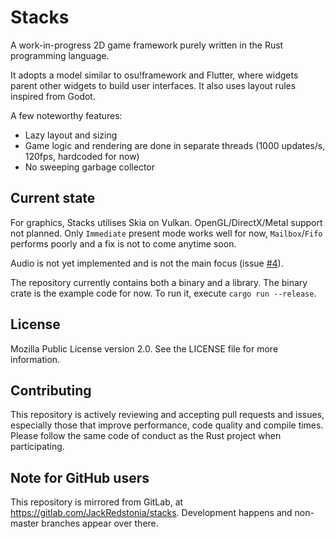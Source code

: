 # Stacks
A work-in-progress 2D game framework purely written in the Rust programming language.

It adopts a model similar to osu!framework and Flutter, where widgets parent other widgets to build user interfaces. It also uses layout rules inspired from Godot.

A few noteworthy features:
- Lazy layout and sizing
- Game logic and rendering are done in separate threads (1000 updates/s, 120fps, hardcoded for now)
- No sweeping garbage collector

## Current state
For graphics, Stacks utilises Skia on Vulkan. OpenGL/DirectX/Metal support not planned. Only `Immediate` present mode works well for now, `Mailbox`/`Fifo` performs poorly and a fix is not to come anytime soon.

Audio is not yet implemented and is not the main focus (issue [#4](https://gitlab.com/JackRedstonia/stacks/-/issues/4)).

The repository currently contains both a binary and a library. The binary crate is the example code for now. To run it, execute `cargo run --release`.

## License
Mozilla Public License version 2.0. See the LICENSE file for more information.

## Contributing
This repository is actively reviewing and accepting pull requests and issues, especially those that improve performance, code quality and compile times. Please follow the same code of conduct as the Rust project when participating.

## Note for GitHub users
This repository is mirrored from GitLab, at https://gitlab.com/JackRedstonia/stacks.
Development happens and non-master branches appear over there.